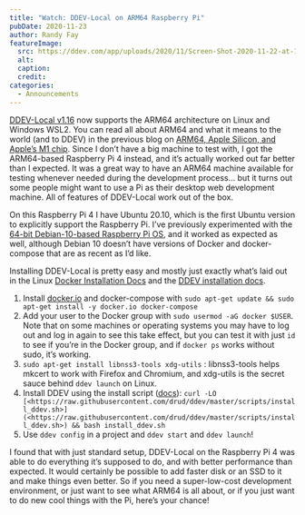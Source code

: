 ```yaml
---
title: "Watch: DDEV-Local on ARM64 Raspberry Pi"
pubDate: 2020-11-23
author: Randy Fay
featureImage:
  src: https://ddev.com/app/uploads/2020/11/Screen-Shot-2020-11-22-at-12.38.30-PM.png
  alt:
  caption:
  credit:
categories:
  - Announcements
---
```


[DDEV-Local v1.16](https://github.com/drud/ddev) now supports the ARM64 architecture on Linux and Windows WSL2\. You can read all about ARM64 and what it means to the world (and to DDEV) in the previous blog on [ARM64, Apple Silicon, and Apple’s M1 chip](https://ddev.com/ddev-local/arm64-apple-silicon-m1-ddev-local-what-does-it-all-mean/). Since I don’t have a big machine to test with, I got the ARM64-based Raspberry Pi 4 instead, and it’s actually worked out far better than I expected. It was a great way to have an ARM64 machine available for testing whenever needed during the development process… but it turns out some people might want to use a Pi as their desktop web development machine. All of features of DDEV-Local work out of the box.

On this Raspberry Pi 4 I have Ubuntu 20.10, which is the first Ubuntu version to explicitly support the Raspberry Pi. I’ve previously experimented with the [64-bit Debian-10-based Raspberry Pi OS](https://www.raspberrypi.org/forums/viewtopic.php?t=275370), and it worked as expected as well, although Debian 10 doesn’t have versions of Docker and docker-compose that are as recent as I’d like.

Installing DDEV-Local is pretty easy and mostly just exactly what’s laid out in the Linux [Docker Installation Docs](https://ddev.readthedocs.io/en/stable/users/docker%5Finstallation/#linux-installation-docker-and-docker-compose) and the [DDEV installation docs](https://ddev.readthedocs.io/en/stable/#installationupgrade-script-linux-and-macos-armarm64-and-amd64-architectures).

1. Install [docker.io](http://docker.io) and docker-compose with `sudo apt-get update && sudo apt-get install -y docker.io docker-compose`
2. Add your user to the Docker group with `sudo usermod -aG docker $USER`. Note that on some machines or operating systems you may have to log out and log in again to see this take effect, but you can test it with just `id` to see if you’re in the Docker group, and if `docker ps` works without sudo, it’s working.
3. `sudo apt-get install libnss3-tools xdg-utils` : libnss3-tools helps mkcert to work with Firefox and Chromium, and xdg-utils is the secret sauce behind `ddev launch` on Linux.
4. Install DDEV using the install script ([docs](https://ddev.readthedocs.io/en/stable/#installationupgrade-script-linux-and-macos-armarm64-and-amd64-architectures)): `curl -LO [<https://raw.githubusercontent.com/drud/ddev/master/scripts/install_ddev.sh>](<https://raw.githubusercontent.com/drud/ddev/master/scripts/install_ddev.sh>) && bash install_ddev.sh`
5. Use `ddev config` in a project and `ddev start` and `ddev launch`!

I found that with just standard setup, DDEV-Local on the Raspberry Pi 4 was able to do everything it’s supposed to do, and with better performance than expected. It would certainly be possible to add faster disk or an SSD to it and make things even better. So if you need a super-low-cost development environment, or just want to see what ARM64 is all about, or if you just want to do new cool things with the Pi, here’s your chance!
